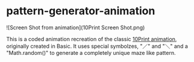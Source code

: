 # pattern-generator-animation

![Screen Shot from animation](10Print Screen Shot.png)

This is a coded animation recreation of the classic [10Print animation](https://netart.rocks/uchicago/netart2/10print-variations.html), originally created in Basic. It uses special symbolzes, "／" and "＼" and a "Math.random()" to generate a completely unique maze like pattern. 

